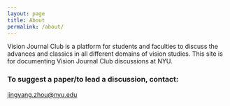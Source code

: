 ```yaml
---
layout: page
title: About
permalink: /about/
---
```


Vision Journal Club is a platform for students and faculties to discuss the advances and classics in all different domains of vision studies. This site is for documenting Vision Journal Club discussions at NYU. 

### To suggest a paper/to lead a discussion, contact:

[jingyang.zhou@nyu.edu](mailto:jingyang.zhou@nyu.edu)  

